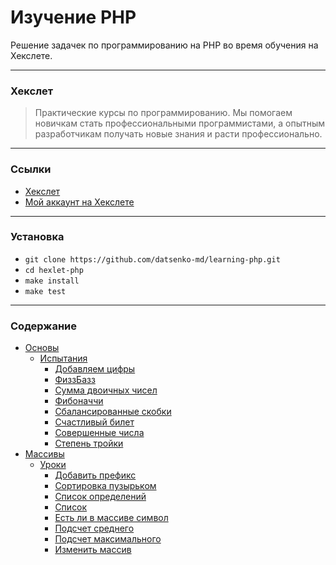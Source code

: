 # Изучение PHP

Решение задачек по программированию на PHP во время обучения на Хекслете.

---

### Хекслет

>Практические курсы по программированию. Мы помогаем новичкам стать профессиональными программистами, а опытным разработчикам получать новые знания и расти профессионально.

---

### Ссылки
* [Хекслет](https://ru.hexlet.io)
* [Мой аккаунт на Хекслете](https://ru.hexlet.io/u/datsenko_md)

---

### Установка

* `git clone https://github.com/datsenko-md/learning-php.git`
* `cd hexlet-php`
* `make install`
* `make test`

---

### Содержание

* [Основы](src/Basics)
    * [Испытания](src/Basics/Challenges)
        * [Добавляем цифры](src/Basics/Challenges/AddDigits)
        * [ФиззБазз](src/Basics/Challenges/FizzBuzz)
        * [Сумма двоичных чисел](src/Basics/Challenges/BinarySum)
        * [Фибоначчи](src/Basics/Challenges/Fib)
        * [Сбалансированные скобки](src/Basics/Challenges/IsBalanced)
        * [Счастливый билет](src/Basics/Challenges/IsHappy)
        * [Совершенные числа](src/Basics/Challenges/IsPerfect)
        * [Степень тройки](src/Basics/Challenges/IsPowerOfThree)
* [Массивы](src/Arrays)
    * [Уроки](src/Arrays/Lessons)
        * [Добавить префикс](src/Arrays/Lessons/AddPrefix)
        * [Сортировка пузырьком](src/Arrays/Lessons/BubbleSort)
        * [Список определений](src/Arrays/Lessons/BuildDefinitionList)
        * [Список](src/Arrays/Lessons/BuildList)
        * [Есть ли в массиве символ](src/Arrays/Lessons/FieldCheck)
        * [Подсчет среднего](src/Arrays/Lessons/CalculateAverage)
        * [Подсчет максимального](src/Arrays/Lessons/CalculateMax)
        * [Изменить массив](src/Arrays/Lessons/ChangeArray)